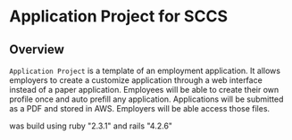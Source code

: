 Application Project for SCCS
============================


Overview
--------
`Application Project` is a template of an employment application.  It allows employers to create a customize application through a web interface instead of a paper application. Employees will be able to create their own profile once and auto prefill any application. Applications will be submitted as a PDF and stored in AWS. Employers will be able access those files.

<Application Project> was build using ruby "2.3.1" and rails "4.2.6" 

